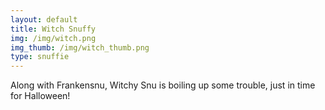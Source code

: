 ```yaml
---
layout: default
title: Witch Snuffy
img: /img/witch.png
img_thumb: /img/witch_thumb.png
type: snuffie
---
```


Along with Frankensnu, Witchy Snu is boiling up some trouble, just in time for Halloween!